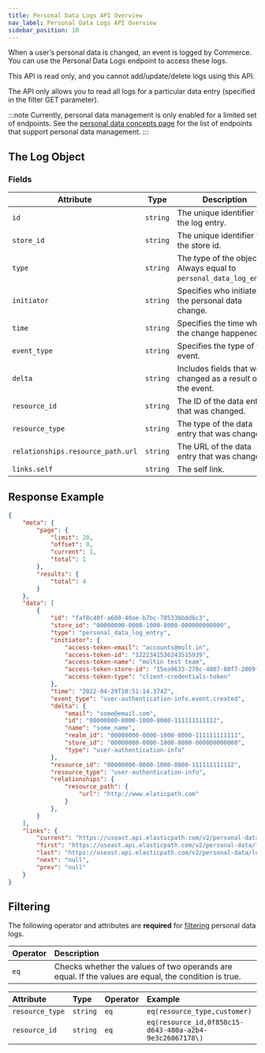 ```yaml
---
title: Personal Data Logs API Overview
nav_label: Personal Data Logs API Overview
sidebar_position: 10
---
```


When a user’s personal data is changed, an event is logged by Commerce. You can use the Personal Data Logs endpoint to access these logs.

This API is read only, and you cannot add/update/delete logs using this API.

The API only allows you to read all logs for a particular data entry (specified in the filter GET parameter).

:::note
Currently, personal data management is only enabled for a limited set of endpoints. See the [personal data concepts page](/docs/commerce-cloud/personal-data/personal-data) for the list of endpoints that support personal data management.
:::

## The Log Object

### Fields

| Attribute                         | Type | Description                                                        |
|-----------------------------------|--- |-----------------------------------------------------------------------------------------------------------------------|
| `id`                              | `string` | The unique identifier for the log entry.                           |
| `store_id`                        | `string` | The unique identifier for the store id.                            |
| `type`                            | `string` | The type of the object. Always equal to `personal_data_log_entry`. |
| `initiator`                       | `string` | Specifies who initiated the personal data change.                  |
| `time`                            | `string` | Specifies the time when the change happened.                       |
| `event_type`                      | `string` | Specifies the type of the event.                                   |
| `delta`                           | `string` | Includes fields that were changed as a result of the event.        |
| `resource_id`                     | `string` | The ID of the data entry that was changed.                         |
| `resource_type`                   | `string` | The type of the data entry that was changed.                       |
| `relationships.resource_path.url` | `string` | The URL of the data entry that was changed.                        |
| `links.self`                      | `string` | The self link.                                                     |

## Response Example

```json
{
    "meta": {
        "page": {
            "limit": 20,
            "offset": 0,
            "current": 1,
            "total": 1
        },
        "results": {
            "total": 4
        }
    },
    "data": [
        {
            "id": "faf8c40f-a680-40ae-b7bc-78533bbdd8c3",
            "store_id": "00000000-0000-1000-8000-000000000000",
            "type": "personal_data_log_entry",
            "initiator": {
                "access-token-email": "accounts@molt.in",
                "access-token-id": "1222341536243515939",
                "access-token-name": "moltin test team",
                "access-token-store-id": "15ea9633-278c-4807-80f7-2009fed63c7e",
                "access-token-type": "client-credentials-token"
            },
            "time": "2022-04-29T10:51:14.374Z",
            "event_type": "user-authentication-info.event.created",
            "delta": {
                "email": "some@email.com",
                "id": "00000000-0000-1000-8000-111111111112",
                "name": "some_name",
                "realm_id": "00000000-0000-1000-8000-111111111111",
                "store_id": "00000000-0000-1000-8000-000000000000",
                "type": "user-authentication-info"
            },
            "resource_id": "00000000-0000-1000-8000-111111111112",
            "resource_type": "user-authentication-info",
            "relationships": {
                "resource_path": {
                    "url": "http://www.elaticpath.com"
                }
            },
        }
    ],
    "links": {
        "current": "https://useast.api.elasticpath.com/v2/personal-data/logs?page[offset]=0&page[limit]=20",
        "first": "https://useast.api.elasticpath.com/v2/personal-data/logs?page[offset]=0&page[limit]=20",
        "last": "https://useast.api.elasticpath.com/v2/personal-data/logs?page[offset]=0&page[limit]=20",
        "next": "null",
        "prev": "null"
    }
}
```

## Filtering

The following operator and attributes are **required** for [filtering](/docs/commerce-cloud/api-overview/filtering) personal data logs.

| Operator | Description                                                                                          |
|:---------|:-----------------------------------------------------------------------------------------------------|
| `eq`     | Checks whether the values of two operands are equal. If the values are equal, the condition is true. |

| Attribute       | Type | Operator | Example                                                 |
|:----------------| :--- | :--- |:--------------------------------------------------------|
| `resource_type` | `string` | `eq`  | `eq(resource_type,customer)`                            |
| `resource_id`   | `string` | `eq`  | `eq(resource_id,0f850c15-d643-480a-a2b4-9e3c26067178\)` |
